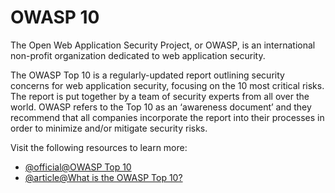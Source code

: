 # OWASP 10

The Open Web Application Security Project, or OWASP, is an international non-profit organization dedicated to web application security.

The OWASP Top 10 is a regularly-updated report outlining security concerns for web application security, focusing on the 10 most critical risks. The report is put together by a team of security experts from all over the world. OWASP refers to the Top 10 as an ‘awareness document’ and they recommend that all companies incorporate the report into their processes in order to minimize and/or mitigate security risks.

Visit the following resources to learn more:

- [@official@OWASP Top 10](https://owasp.org/www-project-top-ten/)
- [@article@What is the OWASP Top 10?](https://www.cloudflare.com/learning/security/threats/owasp-top-10/)
